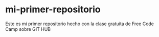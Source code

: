 # mi-primer-repositorio
Este es mi primer repositorio hecho con la clase gratuita de Free Code Camp sobre GIT HUB
